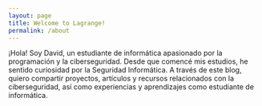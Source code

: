 ```yaml
---
layout: page
title: Welcome to Lagrange!
permalink: /about
---
```


¡Hola! Soy David, un estudiante de informática apasionado por la programación y la ciberseguridad. Desde que comencé mis estudios, he sentido curiosidad por la Seguridad Informática. A través de este blog, quiero compartir proyectos, artículos y recursos relacionados con la ciberseguridad, así como experiencias y aprendizajes como estudiante de informática.
